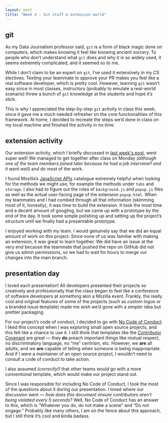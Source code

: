 ```yaml
---
layout: post
title: "Week 4 : Git stuff & extension world"
---
```

## git

As my Data Journalism professor said, `git` is a form of black magic done on computers, which makes knowing it feel like knowing ancient sorcery. To people who don’t understand what `git` does and why it is so widely used, it seems extremely complicated, and it seemed so to me.

While I don’t claim to be an expert on `git`, I’ve used it extensively in my CS electives. Texting your teammate to approve your PR makes you feel like a real software developer, which is pretty cool. However, learning `git` wasn’t easy since in most classes, instructors (probably to emulate a real-world scenario) threw a bunch of `git` knowledge at the students and hope it’s stick.

This is why I appreciated the step-by-step `git` activity in class this week, since it gave me a much needed refresher on the core functionalities of this framework. At home, I decided to recreate the steps we’d done in class on my local machine and finished the activity in no time.

## extension activity

Our extension activity, which I briefly discussed in [last week's post](https://ossd-s25.github.io/avmvng-weekly/week03/), went super well! We managed to get together after class on Monday *(although one of the team members joined later because he had a job interview!! and it went well)* and do most of the work.

I found Mozilla’s [JavaScript APIs](https://developer.mozilla.org/en-US/docs/Mozilla/Add-ons/WebExtensions/API) catalogue extremely helpful when looking for the methods we might use, for example the methods under `tabs` and `storage`. I also had to figure out the roles of `background.js` and `popup.js` files as well as the actual user-facing page of the extension `popup.html`. When my teammates and I had combed through all that information (skimming most of it, honestly), it was time to build the extension. It took the most time and a decent amount of googling, but we came up with a prototype by the end of the day. It took some simple polishing up and setting up the project’s structure until we finally had a presentable prototype.

I enjoyed working with my team. I would genuinely say that we did an equal amount of work on this project. Since none of us was familiar with making an extension, it was great to learn together. We did have an issue at the very end because the teammate that pushed the repo on GitHub did not give us admin permissions, so we had to wait for hours to merge our changes into the main branch.

## presentation day

I loved each presentation! All developers presented their projects so creatively and professionally that the class began to feel like a conference of software developers at something akin a Mozilla event. Frankly, the really cool and original features of some of the projects (such as custom logos or a branded issue template) made me wish we’d gone with a simpler idea but prettier packaging.

For our project’s code of conduct, I decided to go with [No Code of Conduct](https://nocodeofconduct.com/). I liked this concept when I was exploring small open source projects, and this felt like a chance to use it. I still think that templates like the [Contributor Covenant](https://www.contributor-covenant.org/version/2/1/code_of_conduct/) are great — they **do** preach important things like mutual respect, no discriminatory language, no “me” centrism, etc. However, we **are** all adults, and we **are** capable of telling when someone is being inappropriate. And if I were a maintainer of an open source project, I wouldn’t need to consult a code of conduct to take action.

I also assumed *(correctly!)* that other teams would go with a more conventional template, which would make our project stand out.

Since I was responsible for including No Code of Conduct, I took the most of the questions about it during our presentation. I loved where our discussion went — *how does this document ensure contributors aren’t being violated every 5 seconds?* Well, No Code of Conduct has an answer to this, which is “Whatever you do, do not make a scene” and “Do not engage.” Probably like many others, I am on the fence about this approach, but I still think it’s cool and kinda badass.
